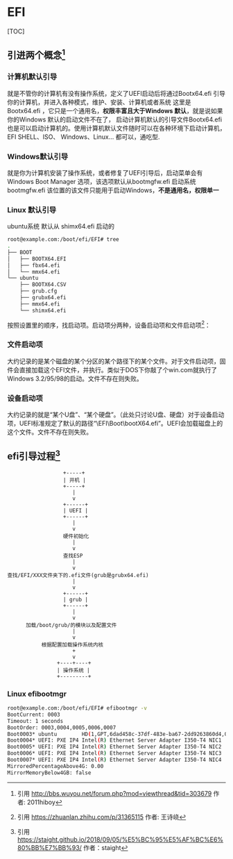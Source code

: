 # EFI

[TOC]

## 引进两个概念[^1]
### 计算机默认引导 
就是不管你的计算机有没有操作系统，定义了UEFI启动后将通过Bootx64.efi 引导你的计算机，并进入各种模式，维护、安装、计算机或者系统
这里是 Bootx64.efi ，它只是一个通用名，**权限丰富且大于Windows 默认**，就是说如果你的Windows 默认的启动文件不在了， 启动计算机默认的引导文件Bootx64.efi 也是可以启动计算机的。使用计算机默认文件随时可以在各种环境下启动计算机，EFI SHELL、ISO、 Windows、Linux... 都可以，通吃型.

### Windows默认引导
就是你为计算机安装了操作系统，或者修复了UEFI引导后，启动菜单会有 Windows Boot Manager 选项，该选项默认从bootmgfw.efi 启动系统 bootmgfw.efi  该位置的该文件只能用于启动Windows，**不是通用名，权限单一**

### Linux 默认引导
ubuntu系统 默认从 shimx64.efi 启动的
```sh
root@example.com:/boot/efi/EFI# tree
.
├── BOOT
│   ├── BOOTX64.EFI
│   ├── fbx64.efi
│   └── mmx64.efi
└── ubuntu
    ├── BOOTX64.CSV
    ├── grub.cfg
    ├── grubx64.efi
    ├── mmx64.efi
    └── shimx64.efi
```

按照设置里的顺序，找启动项。启动项分两种，设备启动项和文件启动项[^2]：
### 文件启动项
大约记录的是某个磁盘的某个分区的某个路径下的某个文件。对于文件启动项，固件会直接加载这个EFI文件，并执行。类似于DOS下你敲了个win.com就执行了Windows 3.2/95/98的启动。文件不存在则失败。

### 设备启动项
大约记录的就是“某个U盘”、“某个硬盘”。（此处只讨论U盘、硬盘）对于设备启动项，UEFI标准规定了默认的路径“\EFI\Boot\bootX64.efi”。UEFI会加载磁盘上的这个文件。文件不存在则失败。

## efi引导过程[^3]
```
                  +-----+
                  | 开机 |
                  +-----+
                     |
                     v
                  +------+
                  | UEFI |
                  +------+
                     |
                     v
                  硬件初始化
                     |
                     v
                  查找ESP
                     |
                     v
查找/EFI/XXX文件夹下的.efi文件(grub是grubx64.efi)
                     |
                     v
                  +------+
                  | grub |
                  +------+
                     |
                     v
      加载/boot/grub/的模块以及配置文件
                     |
                     v
           根据配置加载操作系统内核
                     +
                     v
                +----+----+
                | 操作系统 |
                +---------+
```

### Linux efibootmgr
```sh
root@example.com:/boot/efi/EFI# efibootmgr -v
BootCurrent: 0003
Timeout: 1 seconds
BootOrder: 0003,0004,0005,0006,0007
Boot0003* ubuntu        HD(1,GPT,6dad458c-37df-483e-ba67-2dd9263860d4,0x800,0x100000)/File(\EFI\UBUNTU\SHIMX64.EFI)
Boot0004* UEFI: PXE IP4 Intel(R) Ethernet Server Adapter I350-T4 NIC1   PciRoot(0x3)/Pci(0x0,0x0)/Pci(0x0,0x0)/MAC(b496913c2ba4,0)/IPv4(0.0.0.00.0.0.0,0,0)..BO
Boot0005* UEFI: PXE IP4 Intel(R) Ethernet Server Adapter I350-T4 NIC2   PciRoot(0x3)/Pci(0x0,0x0)/Pci(0x0,0x1)/MAC(b496913c2ba5,0)/IPv4(0.0.0.00.0.0.0,0,0)..BO
Boot0006* UEFI: PXE IP4 Intel(R) Ethernet Server Adapter I350-T4 NIC3   PciRoot(0x3)/Pci(0x0,0x0)/Pci(0x0,0x2)/MAC(b496913c2ba6,0)/IPv4(0.0.0.00.0.0.0,0,0)..BO
Boot0007* UEFI: PXE IP4 Intel(R) Ethernet Server Adapter I350-T4 NIC4   PciRoot(0x3)/Pci(0x0,0x0)/Pci(0x0,0x3)/MAC(b496913c2ba7,0)/IPv4(0.0.0.00.0.0.0,0,0)..BO
MirroredPercentageAbove4G: 0.00
MirrorMemoryBelow4GB: false
```



[^1]: 引用 http://bbs.wuyou.net/forum.php?mod=viewthread&tid=303679 作者: 2011hiboy
[^2]: 引用 https://zhuanlan.zhihu.com/p/31365115 作者: 王诗峣
[^3]: 引用 https://staight.github.io/2018/09/05/%E5%BC%95%E5%AF%BC%E6%80%BB%E7%BB%93/ 作者：staight


